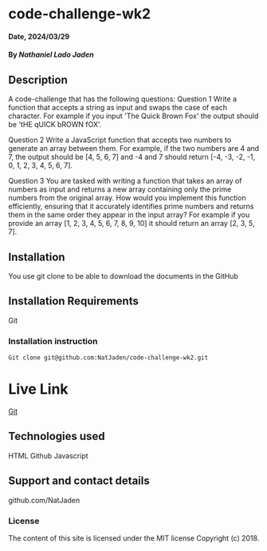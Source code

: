 # code-challenge-wk2

#### Date, 2024/03/29

#### By _Nathaniel Lado Jaden_

## Description

A code-challenge that has the following questions:
Question 1
Write a function that accepts a string as input and swaps the case of each character. For example if you input 'The Quick Brown Fox' the output should be 'tHE qUICK bROWN fOX'.

Question 2
Write a JavaScript function that accepts two numbers to generate an array between them. For example, if the two numbers are 4 and 7, the output should be [4, 5, 6, 7] and -4 and 7 should return [-4, -3, -2, -1, 0, 1, 2, 3, 4, 5, 6, 7].

Question 3
You are tasked with writing a function that takes an array of numbers as input and returns a new array containing only the prime numbers from the original array. How would you implement this function efficiently, ensuring that it accurately identifies prime numbers and returns them in the same order they appear in the input array? For example if you provide an array [1, 2, 3, 4, 5, 6, 7, 8, 9, 10] it should return an array [2, 3, 5, 7].

## Installation

You use git clone to be able to download the documents in the GitHub

## Installation Requirements

Git

### Installation instruction

```
Git clone git@github.com:NatJaden/code-challenge-wk2.git

```

# Live Link

[Git](https://github.com/NatJaden/code-challenge-wk2)

## Technologies used

HTML
Github
Javascript

## Support and contact details

github.com/NatJaden

### License

The content of this site is licensed under the MIT license
Copyright (c) 2018.
